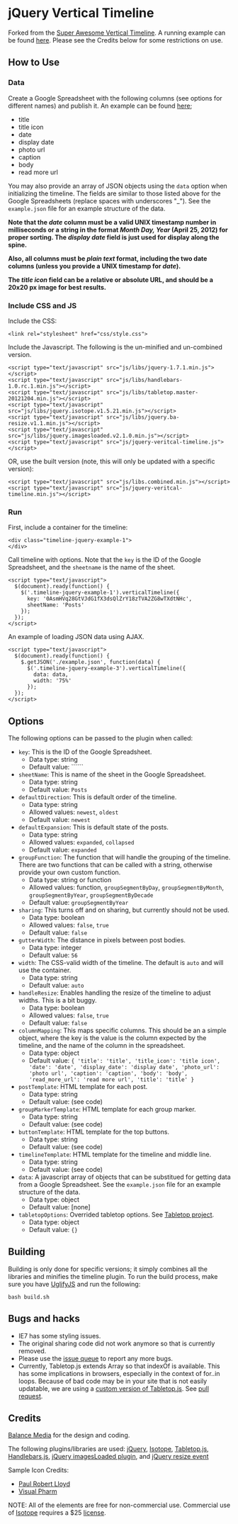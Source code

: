 # jQuery Vertical Timeline

Forked from the [Super Awesome Vertical Timeline](https://github.com/balancemedia/Timeline).  A running example can be found [here](http://minnpost.github.com/jquery-vertical-timeline/example.html).  Please see the Credits below for some restrictions on use.

## How to Use

### Data

Create a Google Spreadsheet with the following columns (see options for different names) and publish it.  An example can be found [here](https://docs.google.com/spreadsheet/ccc?key=0AsmHVq28GtVJdG1fX3dsQlZrY18zTVA2ZG8wTXdtNHc#gid=0);

* title
* title icon
* date
* display date
* photo url
* caption
* body
* read more url

You may also provide an array of JSON objects using the ```data``` option when initializing the timeline.  The fields are similar to those listed above for the Google Spreadsheets (replace spaces with underscores "_").  See the ```example.json``` file for an example structure of the data.

**Note that the _date_ column must be a valid UNIX timestamp number in milliseconds or a string in the format _Month Day, Year_ (April 25, 2012) for proper sorting.  The _display date_ field is just used for display along the spine.**

**Also, all columns must be _plain text_ format, including the two date columns (unless you provide a UNIX timestamp for _date_).**

**The _title icon_ field can be a relative or absolute URL, and should be a 20x20 px image for best results.**

### Include CSS and JS

Include the CSS:

    <link rel="stylesheet" href="css/style.css">

Include the Javascript.  The following is the un-minified and un-combined version.

    <script type="text/javascript" src="js/libs/jquery-1.7.1.min.js"></script>
    <script type="text/javascript" src="js/libs/handlebars-1.0.rc.1.min.js"></script>
    <script type="text/javascript" src="js/libs/tabletop.master-20121204.min.js"></script>
    <script type="text/javascript" src="js/libs/jquery.isotope.v1.5.21.min.js"></script>
    <script type="text/javascript" src="js/libs/jquery.ba-resize.v1.1.min.js"></script>
    <script type="text/javascript" src="js/libs/jquery.imagesloaded.v2.1.0.min.js"></script>
    <script type="text/javascript" src="js/jquery-veritcal-timeline.js"></script>

OR, use the built version (note, this will only be updated with a specific version):

    <script type="text/javascript" src="js/libs.combined.min.js"></script>
    <script type="text/javascript" src="js/jquery-veritcal-timeline.min.js"></script>

### Run

First, include a container for the timeline:

    <div class="timeline-jquery-example-1">
    </div>

Call timeline with options.  Note that the ```key``` is the ID of the Google Spreadsheet, and the ```sheetname``` is the name of the sheet.

    <script type="text/javascript">
      $(document).ready(function() {
        $('.timeline-jquery-example-1').verticalTimeline({
          key: '0AsmHVq28GtVJdG1fX3dsQlZrY18zTVA2ZG8wTXdtNHc',
          sheetName: 'Posts'
        });
      });
    </script>

An example of loading JSON data using AJAX.

    <script type="text/javascript">
      $(document).ready(function() {
        $.getJSON('./example.json', function(data) {
          $('.timeline-jquery-example-3').verticalTimeline({
            data: data,
            width: '75%'
          });
      });
    </script>

## Options

The following options can be passed to the plugin when called:

* ```key```: This is the ID of the Google Spreadsheet.
  * Data type: string
  * Default value: ``````
* ```sheetName```: This is name of the sheet in the Google Spreadsheet.
  * Data type: string
  * Default value: ```Posts```
* ```defaultDirection```: This is default order of the timeline.
  * Data type: string
  * Allowed values: ```newest```, ```oldest```
  * Default value: ```newest```
* ```defaultExpansion```: This is default state of the posts.
  * Data type: string
  * Allowed values: ```expanded```, ```collapsed```
  * Default value: ```expanded```
* ```groupFunction```: The function that will handle the grouping of the timeline.  There are two functions that can be called with a string, otherwise provide your own custom function.
  * Data type: string or function
  * Allowed values: function, ```groupSegmentByDay```, ```groupSegmentByMonth```, ```groupSegmentByYear```, ```groupSegmentByDecade```
  * Default value: ```groupSegmentByYear```
* ```sharing```: This turns off and on sharing, but currently should not be used.
  * Data type: boolean
  * Allowed values: ```false```, ```true```
  * Default value: ```false```
* ```gutterWidth```: The distance in pixels between post bodies.
  * Data type: integer
  * Default value: ```56```
* ```width```: The CSS-valid width of the timeline.  The default is ```auto``` and will use the container.
  * Data type: string
  * Default value: ```auto```
* ```handleResize```: Enables handling the resize of the timeline to adjust widths.  This is a bit buggy.
  * Data type: boolean
  * Allowed values: ```false```, ```true```
  * Default value: ```false```
* ```columnMapping```: This maps specific columns.  This should be an a simple object, where the key is the value is the column expected by the timeline, and the name of the column in the spreadsheet.
  * Data type: object
  * Default value: ```{
        'title': 'title',
        'title_icon': 'title icon',
        'date': 'date',
        'display_date': 'display date',
        'photo_url': 'photo url',
        'caption': 'caption',
        'body': 'body',
        'read_more_url': 'read more url',
        'title': 'title'
      }```
* ```postTemplate```: HTML template for each post.
  * Data type: string
  * Default value: (see code)
* ```groupMarkerTemplate```: HTML template for each group marker.
  * Data type: string
  * Default value: (see code)
* ```buttonTemplate```: HTML template for the top buttons.
  * Data type: string
  * Default value: (see code)
* ```timelineTemplate```: HTML template for the timeline and middle line.
  * Data type: string
  * Default value: (see code)
* ```data```: A javascript array of objects that can be substitued for getting data from a Google Spreadsheet.  See the ```example.json``` file for an example structure of the data.
  * Data type: object
  * Default value: [none]
* ```tabletopOptions```: Overrided tabletop options.  See [Tabletop project](https://github.com/jsoma/tabletop).
  * Data type: object
  * Default value: ```{}```

## Building

Building is only done for specific versions; it simply combines all the libraries and minifies the timeline plugin.  To run the build process, make sure you have [UglifyJS](https://github.com/mishoo/UglifyJS) and run the following:

    bash build.sh

## Bugs and hacks

* IE7 has some styling issues.
* The original sharing code did not work anymore so that is currently removed.
* Please use the [issue queue](https://github.com/MinnPost/jquery-vertical-timeline/issues) to report any more bugs.
* Currently, Tabletop.js extends Array so that indexOf is available.  This has some implications in browsers, especially in the context of for..in loops.  Because of bad code may be in your site that is not easily updatable, we are using a [custom version of Tabletop.js](https://github.com/zzolo/tabletop).  See [pull request](https://github.com/jsoma/tabletop/pull/15).


## Credits

[Balance Media](http://www.builtbybalance.com) for the design and coding.

The following plugins/libraries are used:
[jQuery](http://jquery.com/), [Isotope](http://isotope.metafizzy.co), [Tabletop.js](http://github.com/jsoma/tabletop), [Handlebars.js](http://handlebarsjs.com/), [jQuery imagesLoaded plugin](http://github.com/desandro/imagesloaded), and [jQuery resize event](http://benalman.com/projects/jquery-resize-plugin/)

Sample Icon Credits:
* [Paul Robert Lloyd](https://www.iconfinder.com/iconsets/socialmediaicons_v120)
* [Visual Pharm](https://www.iconfinder.com/iconsets/ios-7-icons)

NOTE: All of the elements are free for non-commercial use. Commercial use of [Isotope](http://isotope.metafizzy.co) requires a $25 [license](http://metafizzy.co/#isotope-license).
